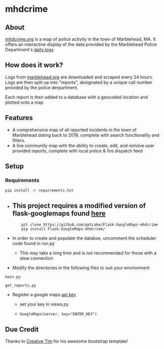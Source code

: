 # mhdcrime
## About 

[mhdcrime.org](https://mhdcrime.org) is a map of police activity in the town of Marblehead, MA. It offers an interactive display of the data provided by the Marblehead Police Department's [daily logs](https://www.marblehead.org/police-department/pages/daily-log-2021)

## How does it work?

Logs from [marblehead.org](marblehead.org) are downloaded and scraped every 24 hours. Logs are then split up into "reports", designated by a unique call number provided by the police derpartment.

Each report is then added to a database with a geocoded location and plotted onto a map

## Features 

- A comprehensive map of all reported incidents in the town of Marblehead dating back to 2019, complete with search functionality and filters. 
- A live community map with the ability to create, edit, and remove user provided reports, complete with local police & fire dispatch feed

## Setup 

### Requirements 

~~~
pip install -r requirements.txt
~~~


- This project requires a modified version of flask-googlemaps found [here](https://github.com/getcake/Flask-GoogleMaps-mhdcrime)
    - 
    ~~~
        git clone https://github.com/getcake/Flask-GoogleMaps-mhdcrime
        pip install Flask-GoogleMaps-mhdcrime/
    ~~~

- In order to create and populate the databse, uncomment the scheduler code found in run.py 
    - This may take a long time and is not recommended for those with a slow connection 

- Modify the directories in the following files to suit your environment

~~~
main.py

get_reports.py
~~~


- Register a google maps [api key](https://developers.google.com/maps/documentation/javascript/get-api-key)

  - set your key in views.py 
  -  ~~~
     GoogleMaps(server, key="ENTER_KEY")
      ~~~


## Due Credit  

Thanks to [Creative Tim](https://www.creative-tim.com/product/soft-ui-dashboard) for his awesome bootstrap template! 
